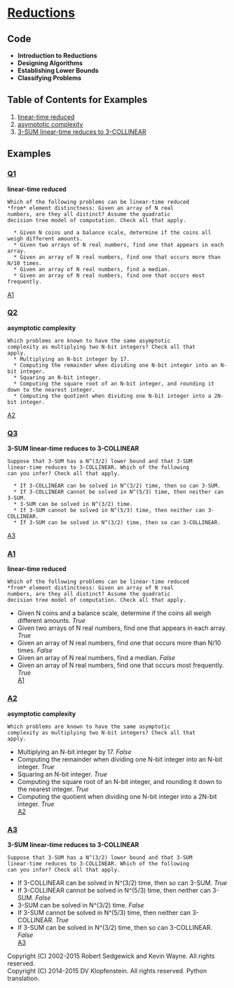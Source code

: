 # [Reductions](http://algs4.cs.princeton.edu/65reductions)

## Code
  * **Introduction to Reductions**
  * **Designing Algorithms**
  * **Establishing Lower Bounds**
  * **Classifying Problems**

## Table of Contents for Examples
  1. [linear-time reduced](#Q1)    
  2. [asymptotic complexity](#Q2)    
  3. [3-SUM linear-time reduces to 3-COLLINEAR](#Q3)    

## Examples 
### [Q1](#table-of-contents-for-examples)
**linear-time reduced**    
```
Which of the following problems can be linear-time reduced
*from* element distinctness: Given an array of N real
numbers, are they all distinct? Assume the quadratic
decision tree model of computation. Check all that apply.

  * Given N coins and a balance scale, determine if the coins all weigh different amounts.
  * Given two arrays of N real numbers, find one that appears in each array.
  * Given an array of N real numbers, find one that occurs more than N/10 times.
  * Given an array of N real numbers, find a median.
  * Given an array of N real numbers, find one that occurs most frequently.
```
[A1](#A1)

### [Q2](#table-of-contents-for-examples)
**asymptotic complexity**    
```
Which problems are known to have the same asymptotic
complexity as multiplying two N-bit integers? Check all that
apply.
  * Multiplying an N-bit integer by 17.
  * Computing the remainder when dividing one N-bit integer into an N-bit integer.
  * Squaring an N-bit integer.
  * Computing the square root of an N-bit integer, and rounding it down to the nearest integer.
  * Computing the quotient when dividing one N-bit integer into a 2N-bit integer.
```
[A2](#A2)

### [Q3](#table-of-contents-for-examples)
**3-SUM linear-time reduces to 3-COLLINEAR**    
```
Suppose that 3-SUM has a N^(3/2) lower bound and that 3-SUM
linear-time reduces to 3-COLLINEAR. Which of the following
can you infer? Check all that apply.

  * If 3-COLLINEAR can be solved in N^(3/2) time, then so can 3-SUM.
  * If 3-COLLINEAR cannot be solved in N^(5/3) time, then neither can 3-SUM.
  * 3-SUM can be solved in N^(3/2) time.
  * If 3-SUM cannot be solved in N^(5/3) time, then neither can 3-COLLINEAR.
  * If 3-SUM can be solved in N^(3/2) time, then so can 3-COLLINEAR.
```
[A3](#A3)


### [A1](#table-of-contents-for-examples)
**linear-time reduced**    
```
Which of the following problems can be linear-time reduced
*from* element distinctness: Given an array of N real
numbers, are they all distinct? Assume the quadratic
decision tree model of computation. Check all that apply.
```
* Given N coins and a balance scale, determine if the coins all weigh different amounts.
*True*    
* Given two arrays of N real numbers, find one that appears in each array.
*True*    
* Given an array of N real numbers, find one that occurs more than N/10 times.
*False*    
* Given an array of N real numbers, find a median.
*False*    
* Given an array of N real numbers, find one that occurs most frequently.
*True*    
[A1](#A1)

### [A2](#table-of-contents-for-examples)
**asymptotic complexity**    
```
Which problems are known to have the same asymptotic
complexity as multiplying two N-bit integers? Check all that
apply.
```
* Multiplying an N-bit integer by 17.
*False*    
* Computing the remainder when dividing one N-bit integer into an N-bit integer.
*True*    
* Squaring an N-bit integer.
*True*    
* Computing the square root of an N-bit integer, and rounding it down to the nearest integer.
*True*    
* Computing the quotient when dividing one N-bit integer into a 2N-bit integer.
*True*    
[A2](#A2)

### [A3](#table-of-contents-for-examples)
**3-SUM linear-time reduces to 3-COLLINEAR**    
```
Suppose that 3-SUM has a N^(3/2) lower bound and that 3-SUM
linear-time reduces to 3-COLLINEAR. Which of the following
can you infer? Check all that apply.
```
* If 3-COLLINEAR can be solved in N^(3/2) time, then so can 3-SUM.
*True*    
* If 3-COLLINEAR cannot be solved in N^(5/3) time, then neither can 3-SUM.
*False*    
* 3-SUM can be solved in N^(3/2) time.
*False*    
* If 3-SUM cannot be solved in N^(5/3) time, then neither can 3-COLLINEAR.
*True*    
* If 3-SUM can be solved in N^(3/2) time, then so can 3-COLLINEAR.
*False*    
[A3](#A3)

Copyright (C) 2002-2015 Robert Sedgewick and Kevin Wayne.  All rights reserved.    
Copyright (C) 2014-2015 DV Klopfenstein. All rights reserved. Python translation.

